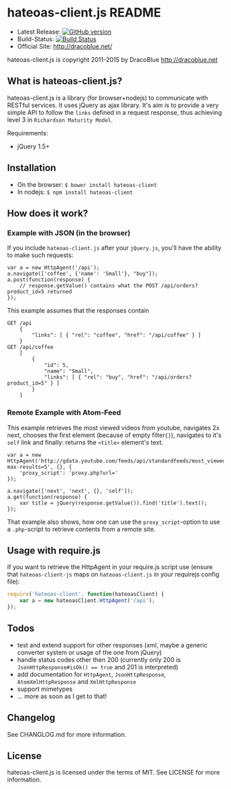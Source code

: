 hateoas-client.js README
=======================

* Latest Release: [![GitHub version](https://badge.fury.io/gh/DracoBlue%2Fhateoas-client-js.png)](https://github.com/DracoBlue/hateoas-client-js/releases)
* Build-Status: [![Build Status](https://travis-ci.org/DracoBlue/hateoas-client-js.png?branch=master)](https://travis-ci.org/DracoBlue/hateoas-client-js)
* Official Site: <http://dracoblue.net/>

hateoas-client.js is copyright 2011-2015 by DracoBlue <http://dracoblue.net>

What is hateoas-client.js?
-----------------------

hateoas-client.js is a library (for browser+nodejs) to communicate with RESTful services. It uses
jQuery as ajax library. It's aim is to provide a very simple API to follow
the `links` defined in a request response, thus achieving
level 3 in `Richardson Maturity Model`.

Requirements:

* jQuery 1.5+

Installation
------------

* On the browser: `$ bower install hateoas-client`
* In nodejs: `$ npm install hateoas-client`

How does it work?
-----------------

### Example with JSON (in the browser)

If you include `hateoas-client.js` after your `jQuery.js`, you'll have the ability
to make such requests:

    var a = new HttpAgent('/api');
    a.navigate(['coffee', {'name': 'Small'}, "buy"]);
    a.post(function(response) {
        // response.getValue() contains what the POST /api/orders?product_id=5 returned
    });

This example assumes that the responses contain

    GET /api
        {
            "links": [ { "rel": "coffee", "href": "/api/coffee" } ]
        }
    GET /api/coffee
        [
            {
                "id": 5,
                "name": "Small",
                "links": [ { "rel": "buy", "href": "/api/orders?product_id=5" } ]
            }
        ]

### Remote Example with Atom-Feed

This example retrieves the most viewed videos from youtube, navigates 2x next, chooses the
first element (because of empty filter`{}`), navigates to it's `self` link and finally:
returns the `<title>` element's text.

    var a = new HttpAgent('http://gdata.youtube.com/feeds/api/standardfeeds/most_viewed?max-results=5', {}, {
        'proxy_script': 'proxy.php?url='
    });

    a.navigate(['next', 'next', {}, 'self']);
    a.get(function(response) {
        var title = jQuery(response.getValue()).find('title').text();
    });            

That example also shows, how one can use the `proxy_script`-option to use a
`.php`-script to retrieve contents from a remote site.

Usage with require.js
---------------------

If you want to retrieve the HttpAgent in your require.js script use (ensure that `hateoas-client-js` maps on `hateoas-client.js`
in your requirejs config file):

``` javascript
require('hateoas-client', function(hateoasClient) {
    var a = new hateoasClient.HttpAgent('/api');
});
```

Todos
-----

* test and extend support for other responses (xml, maybe a generic converter system or usage of the one from jQuery)
* handle status codes other then 200 (currently only 200 is `JsonHttpResponse#isOk() == true` and 201 is interpreted)
* add documentation for `HttpAgent`, `JsonHttpResponse`, `AtomXmlHttpResponse` and `XmlHttpResponse`
* support mimetypes
* ... more as soon as I get to that!

Changelog
---------

See CHANGLOG.md for more information.

License
--------

hateoas-client.js is licensed under the terms of MIT. See LICENSE for more information.
